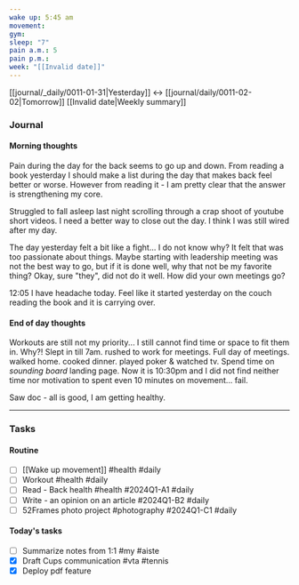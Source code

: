 ```yaml
---
wake up: 5:45 am
movement: 
gym: 
sleep: "7"
pain a.m.: 5
pain p.m.: 
week: "[[Invalid date]]"
---
```

[[journal/_daily/0011-01-31|Yesterday]] <-> [[journal/daily/0011-02-02|Tomorrow]]
[[Invalid date|Weekly summary]]


### Journal
#### Morning thoughts

Pain during the day for the back seems to go up and down. From reading a book yesterday I should make a list during the day that makes back feel better or worse. However from reading it - I am pretty clear that the answer is strengthening my core.

Struggled to fall asleep last night scrolling through a crap shoot of youtube short videos. I need a better way to close out the day. I think I was still wired after my day. 

The day yesterday felt a bit like a fight... I do not know why? It felt that was too passionate about things. Maybe starting with leadership meeting was not the best way to go, but if it is done well, why that not be my favorite thing? Okay, sure "they", did not do it well. How did your own meetings go? 

12:05 I have headache today. Feel like it started yesterday on the couch reading the book and it is carrying over. 

#### End of day thoughts

Workouts are still not my priority... I still cannot find time or space to fit them in. Why?!
Slept in till 7am. rushed to work for meetings. Full day of meetings. 
walked home. cooked dinner. played poker & watched tv. 
Spend time on *sounding board* landing page. 
Now it is 10:30pm and I did not find neither time nor motivation to spent even 10 minutes on movement... 
fail.

Saw doc - all is good, I am getting healthy.


-----
### Tasks 

#### Routine

- [ ] [[Wake up movement]] #health #daily
- [ ] Workout #health #daily
- [ ] Read - Back health #health #2024Q1-A1 #daily
- [ ] Write - an opinion on an article #2024Q1-B2 #daily 
- [ ] 52Frames photo project #photography #2024Q1-C1 #daily

#### Today's tasks
- [ ] Summarize notes from 1:1 #my #aiste
- [x] Draft Cups communication #vta #tennis
- [x] Deploy pdf feature